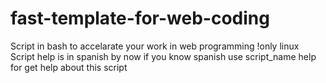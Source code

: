 # fast-template-for-web-coding
Script in bash to accelarate your work in web programming !only linux 
Script help is in spanish by now
if you know spanish use script_name help for get help about this script
